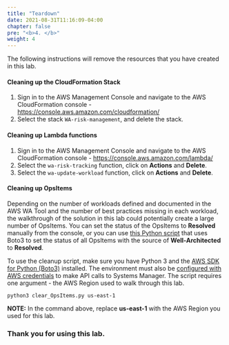 ```yaml
---
title: "Teardown"
date: 2021-08-31T11:16:09-04:00
chapter: false
pre: "<b>4. </b>"
weight: 4
---
```


The following instructions will remove the resources that you have created in this lab.

#### Cleaning up the CloudFormation Stack

1.  Sign in to the AWS Management Console and navigate to the AWS CloudFormation console - <https://console.aws.amazon.com/cloudformation/>
1.  Select the stack `WA-risk-management`, and delete the stack.

#### Cleaning up Lambda functions

1. Sign in to the AWS Management Console and navigate to the AWS CloudFormation console - <https://console.aws.amazon.com/lambda/>
1. Select the `wa-risk-tracking` function, click on **Actions** and **Delete**.
1. Select the `wa-update-workload` function, click on **Actions** and **Delete**.

#### Cleaning up OpsItems

Depending on the number of workloads defined and documented in the AWS WA Tool and the number of best practices missing in each workload, the walkthrough of the solution in this lab could potentially create a large number of OpsItems. You can set the status of the OpsItems to **Resolved** manually from the console, or you can use [this Python script](/watool/200_Manage_Workload_Risks_with_OpsCenter/Code/clear_OpsItems.py) that uses Boto3 to set the status of all OpsItems with the source of **Well-Architected** to **Resolved**.

To use the cleanup script, make sure you have Python 3 and the [AWS SDK for Python (Boto3)](https://aws.amazon.com/sdk-for-python/) installed. The environment must also be [configured with AWS credentials](https://boto3.amazonaws.com/v1/documentation/api/latest/guide/credentials.html) to make API calls to Systems Manager. The script requires one argument - the AWS Region used to walk through this lab.

```
python3 clear_OpsItems.py us-east-1
```

**NOTE:** In the command above, replace **us-east-1** with the AWS Region you used for this lab.

### Thank you for using this lab.
